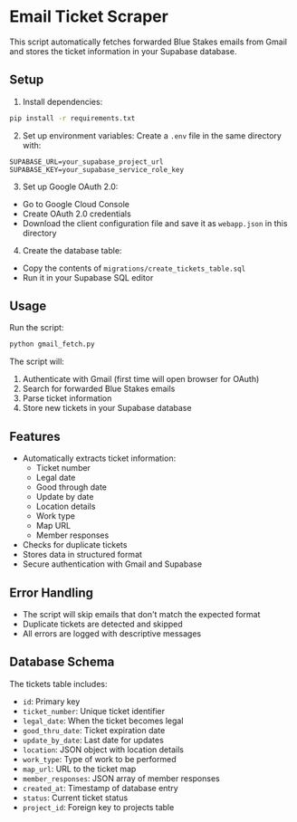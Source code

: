 # Email Ticket Scraper

This script automatically fetches forwarded Blue Stakes emails from Gmail and stores the ticket information in your Supabase database.

## Setup

1. Install dependencies:

```bash
pip install -r requirements.txt
```

2. Set up environment variables:
   Create a `.env` file in the same directory with:

```env
SUPABASE_URL=your_supabase_project_url
SUPABASE_KEY=your_supabase_service_role_key
```

3. Set up Google OAuth 2.0:

- Go to Google Cloud Console
- Create OAuth 2.0 credentials
- Download the client configuration file and save it as `webapp.json` in this directory

4. Create the database table:

- Copy the contents of `migrations/create_tickets_table.sql`
- Run it in your Supabase SQL editor

## Usage

Run the script:

```bash
python gmail_fetch.py
```

The script will:

1. Authenticate with Gmail (first time will open browser for OAuth)
2. Search for forwarded Blue Stakes emails
3. Parse ticket information
4. Store new tickets in your Supabase database

## Features

- Automatically extracts ticket information:
  - Ticket number
  - Legal date
  - Good through date
  - Update by date
  - Location details
  - Work type
  - Map URL
  - Member responses
- Checks for duplicate tickets
- Stores data in structured format
- Secure authentication with Gmail and Supabase

## Error Handling

- The script will skip emails that don't match the expected format
- Duplicate tickets are detected and skipped
- All errors are logged with descriptive messages

## Database Schema

The tickets table includes:

- `id`: Primary key
- `ticket_number`: Unique ticket identifier
- `legal_date`: When the ticket becomes legal
- `good_thru_date`: Ticket expiration date
- `update_by_date`: Last date for updates
- `location`: JSON object with location details
- `work_type`: Type of work to be performed
- `map_url`: URL to the ticket map
- `member_responses`: JSON array of member responses
- `created_at`: Timestamp of database entry
- `status`: Current ticket status
- `project_id`: Foreign key to projects table
